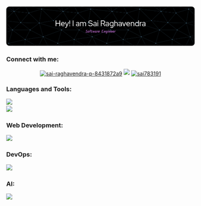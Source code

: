 ![Header](./github-header-image.png)

<h3 align="left">Connect with me:</h3>
<p align="center">
<a href="https://linkedin.com/in/sai-raghavendra-p-8431872a9" target="blank"><img align="center" src="https://img.shields.io/badge/LinkedIn-0077B5?style=for-the-badge&logo=linkedin&logoColor=white" alt="sai-raghavendra-p-8431872a9" /></a>
<a href="https://www.codechef.com/users/raghavendrarq" target="blank"><img src="https://img.shields.io/badge/-CodeChef-5B4638?style=for-the-badge&logo=CodeChef&logoColor=white" /></a>
<a href="https://www.leetcode.com/sai783191" target="blank"><img align="center" src="https://img.shields.io/badge/-LeetCode-FFA116?style=for-the-badge&logo=LeetCode&logoColor=black" alt="sai783191"/></a>
</p>

<h3 align="left">Languages and Tools:</h3>
<!-- ![My Skills](https://skillicons.dev/icons?i=html,css,js)
![My Skills](https://skillicons.dev/icons?i=nodejs,bun,express&theme=light)
![My Skills](https://skillicons.dev/icons?i=cpp,python,go,rust,solidity&theme=light)
![My Skills](https://skillicons.dev/icons?i=clion,pycharm,vscode,figma)
![My Skills](https://skillicons.dev/icons?i=git,github,arch,docker,kubernetes)
 -->
<p>
    <img src="https://skillicons.dev/icons?i=cpp,python,go,rust,solidity,html,css,js,ts" /> <br/>
    <img src="https://skillicons.dev/icons?i=clion,pycharm,vscode,figma" />
</p>
<h3 align="left">Web Development:</h3>
<p>
    <img src="https://skillicons.dev/icons?i=nodejs,bun,express,mongodb,mysql,nginx,postman,prisma&theme=light" />
</p>
<h3 align="left">DevOps:</h3>
<p>
    <img src="https://skillicons.dev/icons?i=git,github,arch,docker,kubernetes,aws" />
</p>
<h3 align="left">AI:</h3>
<p>
    <img src="https://skillicons.dev/icons?i=sklearn,tensorflow&theme=light" />
</p>
